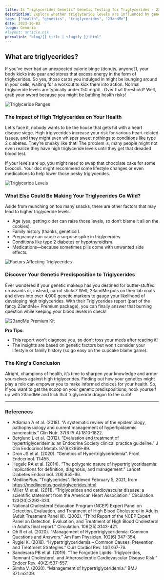 ```yaml
---
title: Is Triglycerides Genetic? Genetic Testing for Triglycerides - 23andMe
description: Explore whether triglyceride levels are influenced by genetics and how 23andMe can help you uncover your predispositions.
tags: ["health", "genetics", "triglycerides", "23andMe"]
date: 2023-10-03
luogo: Genoria
#layout: article.njk
permalink: "blog/{{ title | slugify }}.html"
---
```


## What are triglycerides?

If you’ve ever had an unexpected calorie binge (donuts, anyone?), your body kicks into gear and stores that excess energy in the form of triglycerides. So yes, those carbs you indulged in might be lounging around in your cells, waiting for a workout to kick them into action. Normal triglyceride levels are typically under 150 mg/dL. Over that threshold? Well, grab your sword because you might be battling health risks!

![Triglyceride Ranges](https://www.23andme.com/wp-content/uploads/sites/2/2021/08/Screen-Shot-2021-08-13-at-8.57.09-AM.png)

### The Impact of High Triglycerides on Your Health

Let's face it, nobody wants to be the house that gets hit with a heart disease siege. High triglycerides increase your risk for various heart-related issues, and they might even whisper sweet nothings to conditions like type 2 diabetes. They’re sneaky like that! The problem is, many people might not even realize they have high triglyceride levels until they get that dreaded blood test. 

If your levels are up, you might need to swap that chocolate cake for some broccoli. Your doc might recommend some lifestyle changes or even medications to help lower those pesky triglycerides.

![Triglyceride Levels](https://www.23andme.com/wp-content/uploads/sites/2/2021/08/Screen-Shot-2021-08-13-at-8.57.17-AM.png)

### What Else Could Be Making Your Triglycerides Go Wild?

Aside from munching on too many snacks, there are other factors that may lead to higher triglyceride levels:

* Age (yes, getting older can raise those levels, so don’t blame it all on the cookies).
* Family history (thanks, genetics!).
* Pregnancy can cause a surprise spike in triglycerides.
* Conditions like type 2 diabetes or hypothyroidism.
* Medications—because sometimes pills come with unwanted side effects.

![Factors Affecting Triglycerides](https://www.23andme.com/wp-content/uploads/sites/2/2021/08/Screen-Shot-2021-08-13-at-8.57.26-AM.png)

### Discover Your Genetic Predisposition to Triglycerides

Ever wondered if your genetic makeup has you destined for butter-stuffed croissants or, instead, carrot sticks? Well, 23andMe puts on their lab coats and dives into over 4,000 genetic markers to gauge your likelihood of developing high triglycerides. With their Triglycerides report (part of the fancy 23andMe+ Premium package), you can finally answer that burning question while keeping your blood levels in check!

![23andMe Premium Kit](https://www.23andme.com/uploads/sites/2/20240109213029/Premium.jpg)

**Pro Tips:**
- This report won't diagnose you, so don’t toss your meds after reading it!
- The insights are based on genetic factors but won't consider your lifestyle or family history (so go easy on the cupcake blame game).

### The King's Conclusion

Alright, champions of health, it’s time to sharpen your knowledge and armor yourselves against high triglycerides. Finding out how your genetics might play a role can empower you to make informed choices for your health. So, if you want to get the scoop on your genetic predispositions, hook yourself up with 23andMe and kick that triglyceride dragon to the curb!

---
### References
- Adiamah A et al. (2018). “A systematic review of the epidemiology, pathophysiology and current management of hyperlipidaemic pancreatitis.” Clin Nutr. 37(6 Pt A):1810-1822.
- Berglund L et al. (2012). “Evaluation and treatment of hypertriglyceridemia: an Endocrine Society clinical practice guideline.” J Clin Endocrinol Metab. 97(9):2969-89.
- Dron JS et al. (2020). “Genetics of Hypertriglyceridemia”. Front Endocrinol. 11:455.
- Hegele RA et al. (2014). “The polygenic nature of hypertriglyceridaemia: implications for definition, diagnosis, and management.” Lancet Diabetes Endocrinol. 2(8):655-66.
- MedlinePlus. “Triglycerides”. Retrieved February 5, 2021, from https://medlineplus.gov/triglycerides.html.
- Miller M et al. (2011). “Triglycerides and cardiovascular disease: a scientific statement from the American Heart Association.” Circulation. 123(20):2292-333.
- National Cholesterol Education Program (NCEP) Expert Panel on Detection, Evaluation, and Treatment of High Blood Cholesterol in Adults (Adult Treatment Panel III). (2002). “Third Report of the NCEP Expert Panel on Detection, Evaluation, and Treatment of High Blood Cholesterol in Adults final report.” Circulation. 106(25):3143-421.
- Oh R et al. (2020). “Management of Hypertriglyceridemia: Common Questions and Answers.” Am Fam Physician. 102(6):347-354.
- Rygiel K. (2018). “Hypertriglyceridemia – Common Causes, Prevention and Treatment Strategies.” Curr Cardiol Rev. 14(1):67-76.
- Sandesara PB et al. (2019). “The Forgotten Lipids: Triglycerides, Remnant Cholesterol, and Atherosclerotic Cardiovascular Disease Risk.” Endocr Rev. 40(2):537-557.
- Simha V. (2020). “Management of hypertriglyceridemia.” BMJ 371:m3109.
